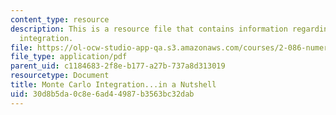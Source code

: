 ```yaml
---
content_type: resource
description: This is a resource file that contains information regarding monte carlo
  integration.
file: https://ol-ocw-studio-app-qa.s3.amazonaws.com/courses/2-086-numerical-computation-for-mechanical-engineers-fall-2014/30d8b5da0c8e6ad44987b3563bc32dab_MIT2_086F14_Monte_Carlo.pdf
file_type: application/pdf
parent_uid: c1184683-2f8e-b177-a27b-737a8d313019
resourcetype: Document
title: Monte Carlo Integration...in a Nutshell
uid: 30d8b5da-0c8e-6ad4-4987-b3563bc32dab
---
```

